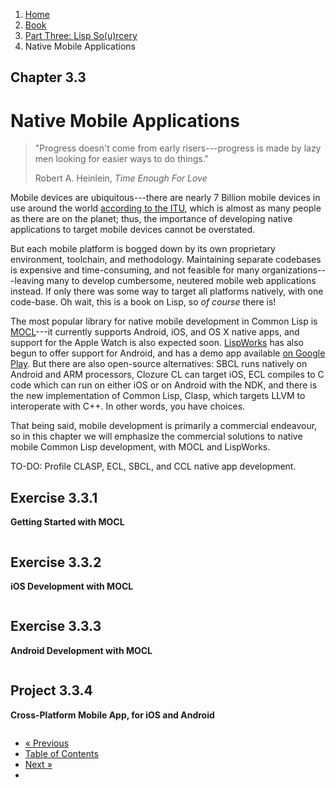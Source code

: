 <ol class="breadcrumb">
  <li><a href="/">Home</a></li>
  <li><a href="/book/">Book</a></li>
  <li><a href="/book/3-00-00-overview/">Part Three: Lisp So(u)rcery</a></li>
  <li class="active">Native Mobile Applications</li>
</ol>

## Chapter 3.3

# Native Mobile Applications

> "Progress doesn't come from early risers---progress is made by lazy men looking for easier ways to do things."
> <footer>Robert A. Heinlein, <em>Time Enough For Love</em></footer>

Mobile devices are ubiquitous---there are nearly 7 Billion mobile devices in use around the world [according to the ITU](http://www.itu.int/en/ITU-D/Statistics/Documents/facts/ICTFactsFigures2014-e.pdf), which is almost as many people as there are on the planet; thus, the importance of developing native applications to target mobile devices cannot be overstated.

But each mobile platform is bogged down by its own proprietary environment, toolchain, and methodology.  Maintaining separate codebases is expensive and time-consuming, and not feasible for many organizations---leaving many to develop cumbersome, neutered mobile web applications instead.  If only there was some way to target all platforms natively, with one code-base.  Oh wait, this is a book on Lisp, so *of course* there is!

The most popular library for native mobile development in Common Lisp is [MOCL](https://wukix.com/mocl)---it currently supports Android, iOS, and OS X native apps, and support for the Apple Watch is also expected soon. [LispWorks](http://www.lispworks.com/news/news31.html) has also begun to offer support for Android, and has a demo app available [on Google Play](https://play.google.com/store/apps/developer?id=LispWorks+Ltd&hl=en).  But there are also open-source alternatives: SBCL runs natively on Android and ARM processors, Clozure CL can target iOS, ECL compiles to C code which can run on either iOS or on Android with the NDK, and there is the new implementation of Common Lisp, Clasp, which targets LLVM to interoperate with C++.  In other words, you have choices.

That being said, mobile development is primarily a commercial endeavour, so in this chapter we will emphasize the commercial solutions to native mobile Common Lisp development, with MOCL and LispWorks.

TO-DO: Profile CLASP, ECL, SBCL, and CCL native app development.

## Exercise 3.3.1

**Getting Started with MOCL**

```lisp

```

## Exercise 3.3.2

**iOS Development with MOCL**

```lisp

```

## Exercise 3.3.3

**Android Development with MOCL**

```lisp

```

## Project 3.3.4

**Cross-Platform Mobile App, for iOS and Android**

```lisp

```

<ul class="pager">
  <li class="previous"><a href="/book/3-02-00-typesetting.md">&laquo; Previous</a></li>
  <li><a href="/book/">Table of Contents</a></li>
  <li class="next"><a href="/book/3-04-00-gui.md">Next &raquo;</a><li>
</ul>

